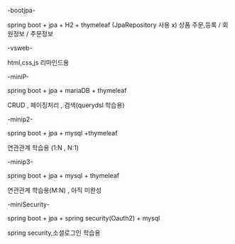 


-bootjpa-

spring boot + jpa + H2 + thymeleaf (JpaRepository 사용 x)
상품 주문,등록 / 회원정보 / 주문정보 

-vsweb-

html,css,js 리마인드용

-miniP-

spring boot + jpa + mariaDB + thymeleaf

CRUD , 페이징처리 , 검색(querydsl 학습용)  

-minip2-

spring boot + jpa + mysql +thymeleaf

연관관계 학습용 (1:N , N:1)

-minip3-

spring boot + jpa + mysql + thymeleaf

연관관계 학습용(M:N) , 아직 미완성

-miniSecurity-

spring boot + jpa + spring security(Oauth2) + mysql

spring security,소셜로그인 학습용
